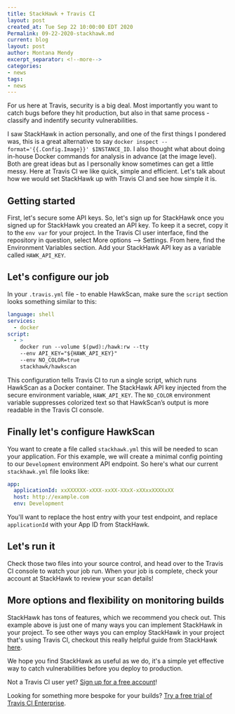 ```yaml
---
title: StackHawk + Travis CI 
layout: post
created_at: Tue Sep 22 10:00:00 EDT 2020
Permalink: 09-22-2020-stackhawk.md
current: blog
layout: post
author: Montana Mendy
excerpt_separator: <!--more-->
categories:
- news
tags:
- news
---
```


For us here at Travis, security is a big deal. Most importantly you want to catch bugs before they hit production, but also in that same process - classify and indentify security vulnerabilities. 

<!--more-->

I saw StackHawk in action personally, and one of the first things I pondered was, this is a great alternative to say ```docker inspect --format='{{.Config.Image}}' $INSTANCE_ID```. I also thought what about doing in-house Docker commands for analysis in advance (at the image level). Both are great ideas but as I personally know sometimes can get a little messy. Here at Travis CI we like quick, simple and efficient. Let's talk about how we would set StackHawk up with Travis CI and see how simple it is. 

## Getting started

First, let's secure some API keys. So, let's sign up for StackHawk once you signed up for StackHawk you created an API key. To keep it a secret, copy it to the ```env var``` for your project. In the Travis CI user interface, find the repository in question, select More options –> Settings. From here, find the Environment Variables section. Add your StackHawk API key as a variable called ```HAWK_API_KEY```.

## Let's configure our job 

In your ```.travis.yml``` file - to enable HawkScan, make sure the ```script``` section looks something similar to this: 

```yaml
language: shell
services:
  - docker
script:
  - >
    docker run --volume $(pwd):/hawk:rw --tty
    --env API_KEY="${HAWK_API_KEY}"
    --env NO_COLOR=true
    stackhawk/hawkscan
```
This configuration tells Travis CI to run a single script, which runs HawkScan as a Docker container. The StackHawk API key injected from the secure environment variable, ```HAWK_API_KEY```. The ```NO_COLOR``` environment variable suppresses colorized text so that HawkScan’s output is more readable in the Travis CI console.

## Finally let's configure HawkScan

You want to create a file called ```stackhawk.yml``` this will be needed to scan your application. For this example, we will create a minimal config pointing to our ```Development``` environment API endpoint. So here's what our current ```stackhawk.yml``` file looks like: 

```yaml
app:
  applicationId: xxXXXXXX-xXXX-xxXX-XXxX-xXXxxXXXXxXX
  host: http://example.com
  env: Development
```
You'll want to replace the host entry with your test endpoint, and replace ```applicationId``` with your App ID from StackHawk.

## Let's run it

Check those two files into your source control, and head over to the Travis CI console to watch your job run. When your job is complete, check your account at StackHawk to review your scan details!

## More options and flexibility on monitoring builds 

StackHawk has tons of features, which we recommend you check out. This example above is just one of many ways you can implement StackHawk in your project. To see other ways you can employ StackHawk in your project that's using Travis CI, checkout this really helpful guide from StackHawk [here](https://docs.stackhawk.com/continuous-integration/travisci.html).

We hope you find StackHawk as useful as we do, it's a simple yet effective way to catch vulnerabilities before you deploy to production. 

Not a Travis CI user yet? [Sign up for a free account](https://travis-ci.com/signup)!

Looking for something more bespoke for your builds? [Try a free trial of Travis CI Enterprise](https://landing.travis-ci.com/enterprise/).







